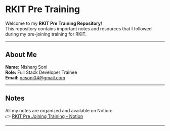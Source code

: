 ﻿# RKIT Pre Training

Welcome to my **RKIT Pre Training Repository**!  
This repository contains important notes and resources that I followed during my pre-joining training for RKIT.

---

## About Me

**Name:** Nisharg Soni  
**Role:** Full Stack Developer Trainee  
**Email:** <ncsoni04@gmail.com>  

---

## Notes

All my notes are organized and available on Notion:  
👉 [RKIT Pre Joining Training - Notion](https://nishargsoni.notion.site/RKIT-Pre_Joining_Training-268095102aa280a2a158f0606b0e2b9e?source=copy_link)

---

